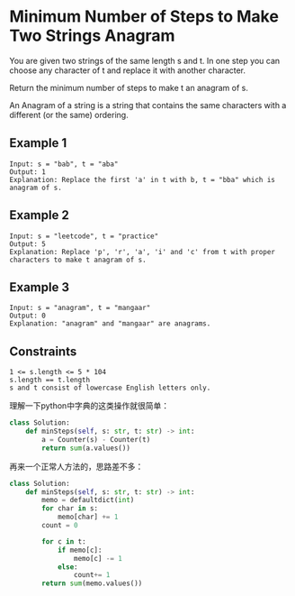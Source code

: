 # Minimum Number of Steps to Make Two Strings Anagram

You are given two strings of the same length s and t. In one step you can choose any character of t and replace it with another character.

Return the minimum number of steps to make t an anagram of s.

An Anagram of a string is a string that contains the same characters with a different (or the same) ordering.

## Example 1

```text
Input: s = "bab", t = "aba"
Output: 1
Explanation: Replace the first 'a' in t with b, t = "bba" which is anagram of s.
```

## Example 2

```text
Input: s = "leetcode", t = "practice"
Output: 5
Explanation: Replace 'p', 'r', 'a', 'i' and 'c' from t with proper characters to make t anagram of s.
```

## Example 3

```text
Input: s = "anagram", t = "mangaar"
Output: 0
Explanation: "anagram" and "mangaar" are anagrams. 
```

## Constraints

```text
1 <= s.length <= 5 * 104
s.length == t.length
s and t consist of lowercase English letters only.
```

理解一下python中字典的这类操作就很简单：

```python
class Solution:
    def minSteps(self, s: str, t: str) -> int:
        a = Counter(s) - Counter(t)
        return sum(a.values())
```

再来一个正常人方法的，思路差不多：

```python
class Solution:
    def minSteps(self, s: str, t: str) -> int:
        memo = defaultdict(int)
        for char in s:
            memo[char] += 1
        count = 0

        for c in t:
            if memo[c]:
                memo[c] -= 1
            else:
                count+= 1
        return sum(memo.values())
```
